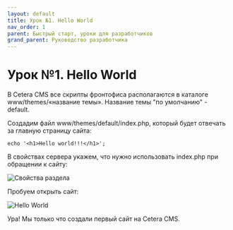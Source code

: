 ```yaml
---
layout: default
title: Урок №1. Hello World
nav_order: 1
parent: Быстрый старт, уроки для разработчиков
grand_parent: Руководство разработчика
---
```


# Урок №1. Hello World

В Cetera CMS все скрипты фронтофиса располагаются в каталоге www/themes/«название темы». Название темы "по умолчанию" - default.

Создадим файл www/themes/default/index.php, который будет отвечать за главную страницу сайта:

`echo '<h1>Hello world!!!</h1>';`

В свойствах сервера укажем, что нужно использовать index.php при обращении к сайту:

![Свойства раздела]({{site.baseurl}}/images/pic1.png)

Пробуем открыть сайт:

![Hello World]({{site.baseurl}}/images/pic3.png)

Ура! Мы только что создали первый сайт на Cetera CMS.
